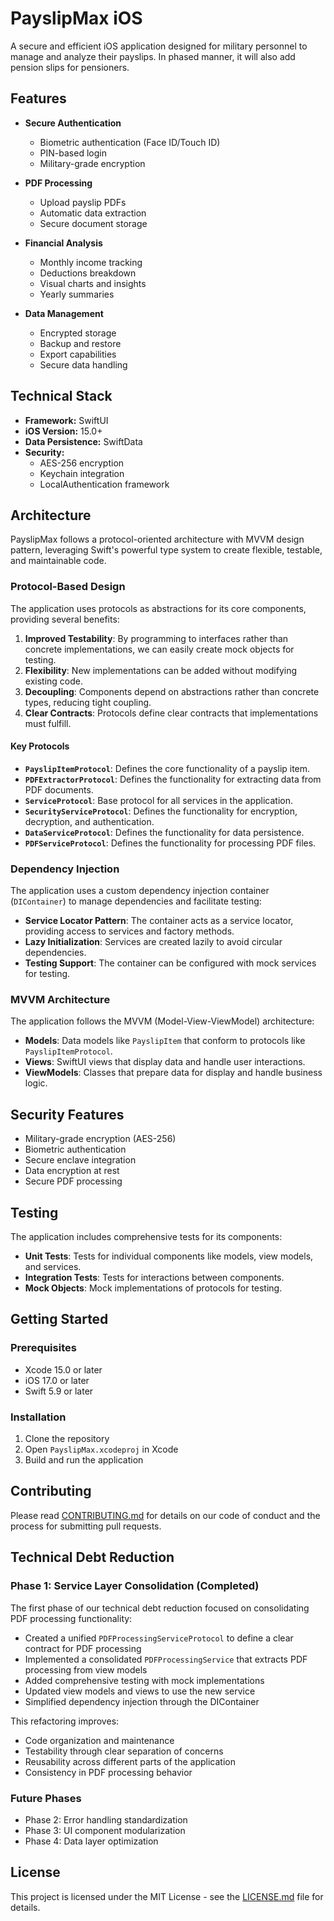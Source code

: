 # PayslipMax iOS

A secure and efficient iOS application designed for military personnel to manage and analyze their payslips. In phased manner, it will also add pension slips for pensioners.

## Features

- **Secure Authentication**
  - Biometric authentication (Face ID/Touch ID)
  - PIN-based login
  - Military-grade encryption

- **PDF Processing**
  - Upload payslip PDFs
  - Automatic data extraction
  - Secure document storage

- **Financial Analysis**
  - Monthly income tracking
  - Deductions breakdown
  - Visual charts and insights
  - Yearly summaries

- **Data Management**
  - Encrypted storage
  - Backup and restore
  - Export capabilities
  - Secure data handling

## Technical Stack

- **Framework:** SwiftUI
- **iOS Version:** 15.0+
- **Data Persistence:** SwiftData
- **Security:** 
  - AES-256 encryption
  - Keychain integration
  - LocalAuthentication framework

## Architecture

PayslipMax follows a protocol-oriented architecture with MVVM design pattern, leveraging Swift's powerful type system to create flexible, testable, and maintainable code.

### Protocol-Based Design

The application uses protocols as abstractions for its core components, providing several benefits:

1. **Improved Testability**: By programming to interfaces rather than concrete implementations, we can easily create mock objects for testing.
2. **Flexibility**: New implementations can be added without modifying existing code.
3. **Decoupling**: Components depend on abstractions rather than concrete types, reducing tight coupling.
4. **Clear Contracts**: Protocols define clear contracts that implementations must fulfill.

#### Key Protocols

- **`PayslipItemProtocol`**: Defines the core functionality of a payslip item.
- **`PDFExtractorProtocol`**: Defines the functionality for extracting data from PDF documents.
- **`ServiceProtocol`**: Base protocol for all services in the application.
- **`SecurityServiceProtocol`**: Defines the functionality for encryption, decryption, and authentication.
- **`DataServiceProtocol`**: Defines the functionality for data persistence.
- **`PDFServiceProtocol`**: Defines the functionality for processing PDF files.

### Dependency Injection

The application uses a custom dependency injection container (`DIContainer`) to manage dependencies and facilitate testing:

- **Service Locator Pattern**: The container acts as a service locator, providing access to services and factory methods.
- **Lazy Initialization**: Services are created lazily to avoid circular dependencies.
- **Testing Support**: The container can be configured with mock services for testing.

### MVVM Architecture

The application follows the MVVM (Model-View-ViewModel) architecture:

- **Models**: Data models like `PayslipItem` that conform to protocols like `PayslipItemProtocol`.
- **Views**: SwiftUI views that display data and handle user interactions.
- **ViewModels**: Classes that prepare data for display and handle business logic.

## Security Features

- Military-grade encryption (AES-256)
- Biometric authentication
- Secure enclave integration
- Data encryption at rest
- Secure PDF processing

## Testing

The application includes comprehensive tests for its components:

- **Unit Tests**: Tests for individual components like models, view models, and services.
- **Integration Tests**: Tests for interactions between components.
- **Mock Objects**: Mock implementations of protocols for testing.

## Getting Started

### Prerequisites

- Xcode 15.0 or later
- iOS 17.0 or later
- Swift 5.9 or later

### Installation

1. Clone the repository
2. Open `PayslipMax.xcodeproj` in Xcode
3. Build and run the application

## Contributing

Please read [CONTRIBUTING.md](CONTRIBUTING.md) for details on our code of conduct and the process for submitting pull requests.

## Technical Debt Reduction

### Phase 1: Service Layer Consolidation (Completed)

The first phase of our technical debt reduction focused on consolidating PDF processing functionality:

- Created a unified `PDFProcessingServiceProtocol` to define a clear contract for PDF processing
- Implemented a consolidated `PDFProcessingService` that extracts PDF processing from view models
- Added comprehensive testing with mock implementations
- Updated view models and views to use the new service
- Simplified dependency injection through the DIContainer

This refactoring improves:
- Code organization and maintenance
- Testability through clear separation of concerns
- Reusability across different parts of the application
- Consistency in PDF processing behavior

### Future Phases

- Phase 2: Error handling standardization
- Phase 3: UI component modularization
- Phase 4: Data layer optimization

## License

This project is licensed under the MIT License - see the [LICENSE.md](LICENSE.md) file for details.
